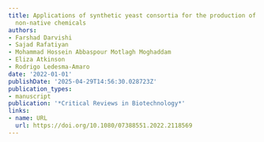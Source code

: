 ```yaml
---
title: Applications of synthetic yeast consortia for the production of native and
  non-native chemicals
authors:
- Farshad Darvishi
- Sajad Rafatiyan
- Mohammad Hossein Abbaspour Motlagh Moghaddam
- Eliza Atkinson
- Rodrigo Ledesma‐Amaro
date: '2022-01-01'
publishDate: '2025-04-29T14:56:30.028723Z'
publication_types:
- manuscript
publication: '*Critical Reviews in Biotechnology*'
links:
- name: URL
  url: https://doi.org/10.1080/07388551.2022.2118569
---
```

